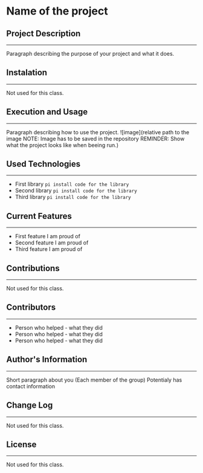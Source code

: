 # Name of the project

## Project Description
---
Paragraph describing the purpose of your project and what it does.

## Instalation
---
Not used for this class.

## Execution and Usage
---
Paragraph describing how to use the project.
![image](relative path to the image NOTE: Image has to be saved in the repository REMINDER: Show what the project looks like when beeing run.)

## Used Technologies
---
+ First library
`pi install code for the library`
+ Second library
`pi install code for the library`
+ Third library
`pi install code for the library`

## Current Features
---
+ First feature I am proud of
+ Second feature I am proud of
+ Third feature I am proud of

## Contributions
---
Not used for this class.

## Contributors
---
+ Person who helped - what they did
+ Person who helped - what they did
+ Person who helped - what they did

## Author's Information
---
Short paragraph about you (Each member of the group)
Potentialy has contact information

## Change Log
---
Not used for this class.

## License
---
Not used for this class.